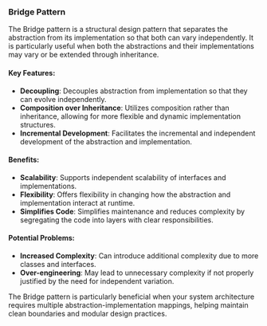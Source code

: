 ### Bridge Pattern

The Bridge pattern is a structural design pattern that separates the abstraction from its implementation so that both can vary independently. It is particularly useful when both the abstractions and their implementations may vary or be extended through inheritance.

#### Key Features:
- **Decoupling**: Decouples abstraction from implementation so that they can evolve independently.
- **Composition over Inheritance**: Utilizes composition rather than inheritance, allowing for more flexible and dynamic implementation structures.
- **Incremental Development**: Facilitates the incremental and independent development of the abstraction and implementation.

#### Benefits:
- **Scalability**: Supports independent scalability of interfaces and implementations.
- **Flexibility**: Offers flexibility in changing how the abstraction and implementation interact at runtime.
- **Simplifies Code**: Simplifies maintenance and reduces complexity by segregating the code into layers with clear responsibilities.

#### Potential Problems:
- **Increased Complexity**: Can introduce additional complexity due to more classes and interfaces.
- **Over-engineering**: May lead to unnecessary complexity if not properly justified by the need for independent variation.

The Bridge pattern is particularly beneficial when your system architecture requires multiple abstraction-implementation mappings, helping maintain clean boundaries and modular design practices.